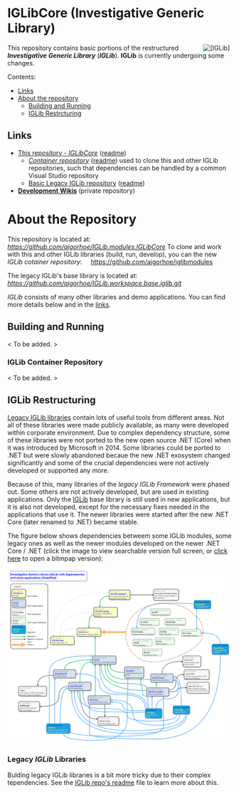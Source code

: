 
# IGLibCore (Investigative Generic Library)

<img src="https://ajgorhoe.github.io/icons/IGLibIcon_256x256.png" alt="[IGLib]" align="right" width="48pt"
  style="float: right; max-width: 30%; width: 48pt; margin-left: 8pt;" />

This repository contains basic portions of the restructured ***Investigative Generic Library*** (***IGLib***). **IGLib** is currently undergoing some changes.

Contents:

* [Links](#links) 
* [About the repository](#about-the-repository)
  * [Building and Running](#building-and-running)
  * [IGLib Restrcturing](#iglib-restructuring)

## Links

* [This repository - *IGLibCore*](https://github.com/ajgorhoe/IGLib.modules.IGLibCore) ([readme](https://github.com/ajgorhoe/IGLib.modules.IGLibCore/blob/master/README.md))
  * *[Container repository](https://github.com/ajgorhoe/iglibmodules)* ([readme](https://github.com/ajgorhoe/iglibmodules/blob/master/README.md)) used to clone this and other IGLib repositories, such that dependencies can be handled by a common Visual Studio repository
  * [Basic Legacy IGLib repository](https://github.com/ajgorhoe/IGLib.workspace.base.iglib) ([readme](https://github.com/ajgorhoe/IGLib.workspace.base.iglib-/blob/master/README.md))
* **[Development Wikis]()** (private repository)

# About the Repository

This repository is located at:
&nbsp;&nbsp;&nbsp; *<https://github.com/ajgorhoe/IGLib.modules.IGLibCore>*
To clone and work with this and other IGLib libraries (build, run, develop), you can the new *IGLib cotainer repository*:
&nbsp;&nbsp;&nbsp; <https://github.com/ajgorhoe/iglibmodules>

The legacy IGLib's base library is located at:
&nbsp;&nbsp;&nbsp; *<https://github.com/ajgorhoe/IGLib.workspace.base.iglib.git>*

*IGLib* consists of many other libraries and demo applications. You can find more details below and in the [links](#links).

## Building and Running

< To be added. >

### IGLib Container Repository

< To be added. >

## IGLib Restructuring

[Legacy IGLib libraries](https://github.com/ajgorhoe/IGLib.workspace.base.iglib/blob/master/README.md) contain lots of useful tools from different areas. Not all of these libraries were made publicly available, as many were developed within corporate environment. Due to complex dependency structure, some of these libraries were not ported to the new open source .NET (Core) when it was introduced by Microsoft in 2014. Some libraries could be ported to .NET but were slowly abandoned becaue the new .NET exosystem changed significantly and some of the crucial dependencies were not actively developed or supported any more.

Because of this, many libraries of the *legacy IGLib Framework* were phased out. Some others are not actively developed, but are used in existing applications. Only the [IGLib](https://github.com/ajgorhoe/IGLib.workspace.base.iglib) base library is still used in new applications, but it is also not developed, except for the necessary fixes needed in the applications that use it. The newer libraries were started after the new .NET Core (later renamed to .NET) became stable.

The figure below shows dependencies betweem some IGLib modules, some legacy ones as well as the newer modules developed on the newer .NET Core / .NET (click the image to view searchable version full screen, or [click here](https://ajgorhoe.github.io/IGLibFramework/images/IGLib/IGLibDependencyGraph.jpg) to open a bitmpap version):

<a href="https://ajgorhoe.github.io/IGLibFramework/images/IGLib/IGLibDependencyGraph.svg"><img src="./doc/images/IGLibDependencyGraph.svg" width="max(80%), 800px"></img></a>

### Legacy *IGLib* Libraries

Bulding legacy IGLib libraries is a bit more tricky due to their complex tependencies. See the [IGLib repo's readme](https://github.com/ajgorhoe/IGLib.workspace.base.iglib/blob/master/README.md) file to learn more about this.



